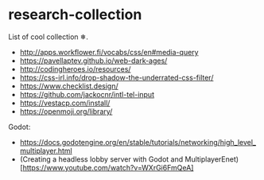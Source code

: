 # research-collection
List of cool collection ❄.
- http://apps.workflower.fi/vocabs/css/en#media-query
- https://pavellaptev.github.io/web-dark-ages/
- http://codingheroes.io/resources/
- https://css-irl.info/drop-shadow-the-underrated-css-filter/
- https://www.checklist.design/
- https://github.com/jackocnr/intl-tel-input
- https://vestacp.com/install/
- https://openmoji.org/library/

Godot: 
- https://docs.godotengine.org/en/stable/tutorials/networking/high_level_multiplayer.html
- (Creating a headless lobby server with Godot and MultiplayerEnet)[https://www.youtube.com/watch?v=WXrGi6FmQeA]
